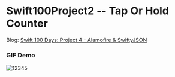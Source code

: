 # Swift100Project2 -- Tap Or Hold Counter

[id1]:https://medium.com/@sunnyleeyun/swift-100-days-project-4-alamofire-swiftyjson-2b23f4b678c0

Blog: [Swift 100 Days: Project 4 - Alamofire & SwiftyJSON][id1]

### GIF Demo
![12345](https://user-images.githubusercontent.com/20850892/31815721-2b8aa0d0-b553-11e7-9f64-5769dcb2a21e.gif)
